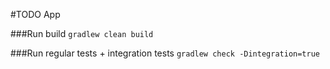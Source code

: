 #TODO App

###Run build
```gradlew clean build```

###Run regular tests + integration tests
```gradlew check -Dintegration=true```
